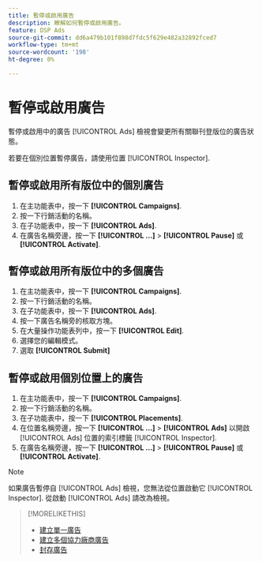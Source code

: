 ```yaml
---
title: 暫停或啟用廣告
description: 瞭解如何暫停或啟用廣告。
feature: DSP Ads
source-git-commit: dd6a479b101f898d7fdc5f629e482a32892fced7
workflow-type: tm+mt
source-wordcount: '198'
ht-degree: 0%

---
```


# 暫停或啟用廣告

暫停或啟用中的廣告 [!UICONTROL Ads] 檢視會變更所有關聯刊登版位的廣告狀態。

若要在個別位置暫停廣告，請使用位置 [!UICONTROL Inspector].

## 暫停或啟用所有版位中的個別廣告

1. 在主功能表中，按一下 **[!UICONTROL Campaigns]**.
1. 按一下行銷活動的名稱。
1. 在子功能表中，按一下 **[!UICONTROL Ads]**.
1. 在廣告名稱旁邊，按一下  **[!UICONTROL ...]** > **[!UICONTROL Pause]** 或 **[!UICONTROL Activate]**.

## 暫停或啟用所有版位中的多個廣告

1. 在主功能表中，按一下 **[!UICONTROL Campaigns]**.
1. 按一下行銷活動的名稱。
1. 在子功能表中，按一下 **[!UICONTROL Ads]**.
1. 按一下廣告名稱旁的核取方塊。
1. 在大量操作功能表列中，按一下 **[!UICONTROL Edit]**.
1. 選擇您的編輯模式。
1. 選取 **[!UICONTROL Submit]**

## 暫停或啟用個別位置上的廣告

1. 在主功能表中，按一下 **[!UICONTROL Campaigns]**.
1. 按一下行銷活動的名稱。
1. 在子功能表中，按一下 **[!UICONTROL Placements]**.
1. 在位置名稱旁邊，按一下  **[!UICONTROL ...]** > **[!UICONTROL Ads]** 以開啟 [!UICONTROL Ads] 位置的索引標籤 [!UICONTROL Inspector].
1. 在廣告名稱旁邊，按一下  **[!UICONTROL ...]** > **[!UICONTROL Pause]** 或 **[!UICONTROL Activate]**.

>[!NOTE]
>
>如果廣告暫停自 [!UICONTROL Ads] 檢視，您無法從位置啟動它 [!UICONTROL Inspector]. 從啟動 [!UICONTROL Ads] 請改為檢視。

>[!MORELIKETHIS]
>
>* [建立單一廣告](ad-create.md)
>* [建立多個協力廠商廣告](ad-create-multiple.md)
>* [封存廣告](ad-archive-unarchive.md)

